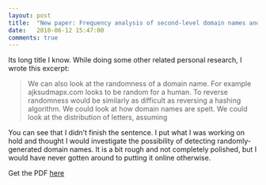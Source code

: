 ```yaml
---
layout: post
title:  "New paper: Frequency analysis of second-level domain names and detection of pseudo-random domain generation"
date:   2010-06-12 15:47:00
comments: true
---
```


Its long title I know. While doing some other related personal research, I wrote this excerpt:

> We can also look at the randomness of a domain name. For example ajksudmapx.com looks to be random for a human. To reverse randomness would be similarly as difficult as reversing a hashing algorithm. We could look at how domain names are spelt. We could look at the distribution of letters, assuming

You can see that I didn’t finish the sentence. I put what I was working on hold and thought I would investigate the possibility of detecting randomly-generated domain names. It is a bit rough and not completely polished, but I would have never gotten around to putting it online otherwise.

Get the PDF [here](http://ryandoyle.net/assets/papers/Frequency_analysis_second_level_domains_June_2010_RDoyle.pdf)